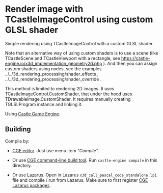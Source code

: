 # Render image with TCastleImageControl using custom GLSL shader

Simple rendering using TCastleImageControl with a custom GLSL shader.

Note that an alternative way of using custom shaders is to use a scene (like TCastleScene and TCastleViewport with a rectangle, see https://castle-engine.io/x3d_implementation_geometry2d.php ). And then you can assign custom shaders using nodes, see the examples ../../3d_rendering_processing/shader_effects , ../../3d_rendering_processing/shader_override .

This method is limited to rendering 2D images. It uses TCastleImageControl.CustomShader, that under the hood uses TDrawableImage.CustomShader. It requires manually creating TGLSLProgram instance and linking it.

Using [Castle Game Engine](https://castle-engine.io/).

## Building

Compile by:

- [CGE editor](https://castle-engine.io/manual_editor.php). Just use menu item _"Compile"_.

- Or use [CGE command-line build tool](https://castle-engine.io/build_tool). Run `castle-engine compile` in this directory.

- Or use [Lazarus](https://www.lazarus-ide.org/). Open in Lazarus `x3d_call_pascal_code_standalone.lpi` file and compile / run from Lazarus. Make sure to first register [CGE Lazarus packages](https://castle-engine.io/documentation.php).

